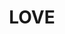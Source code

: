 ---
pid: LLP470
title: LOVE
location_transcription: City hall
zipcode: 
outside_phl: 
neighborhood: 
age: '12'
age_range: 6-13
instagram: 
image_file_name: LLP_470.jpg
proposal_transcription: |-
  LO
  VE
topic: Love
topic_summary: '0'
type: Sculpture Statue
keywords_other: love statue
credit: Natalia Peraria
image_labels: 
twitter: 
facebook: 
permalink: "/monuments/llp470/"
layout: item-page
---